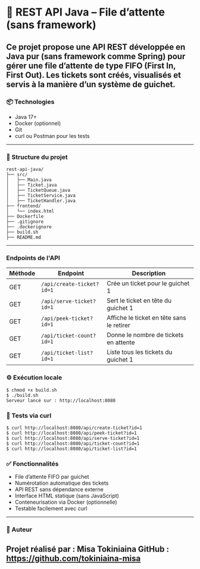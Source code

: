 🚀 REST API Java – File d’attente (sans framework)
=======
Ce projet propose une API REST développée en Java pur (sans framework comme Spring)
pour gérer une file d’attente de type FIFO (First In, First Out).
Les tickets sont créés, visualisés et servis à la manière d’un système de guichet.
---
### 📦 Technologies
- Java 17+
- Docker (optionnel)
- Git
- curl ou Postman pour les tests
---
### 📁 Structure du projet
```
rest-api-java/
├── src/
│   ├── Main.java
│   ├── Ticket.java
│   ├── TicketQueue.java
│   ├── TicketService.java
│   ├── TicketHandler.java
├── frontend/
│   └── index.html
├── Dockerfile
├── .gitignore
├── .dockerignore
├── build.sh
├── README.md
```
---
### Endpoints de l'API

| Méthode | Endpoint                          | Description                                |
|---------|-----------------------------------|--------------------------------------------|
| GET     | `/api/create-ticket?id=1`         | Crée un ticket pour le guichet 1           |
| GET     | `/api/serve-ticket?id=1`          | Sert le ticket en tête du guichet 1        |
| GET     | `/api/peek-ticket?id=1`           | Affiche le ticket en tête sans le retirer  |
| GET     | `/api/ticket-count?id=1`          | Donne le nombre de tickets en attente      |
| GET     | `/api/ticket-list?id=1`           | Liste tous les tickets du guichet 1        |


### ⚙️ Exécution locale
```
$ chmod +x build.sh
$ ./build.sh
Serveur lancé sur : http://localhost:8080
```
### 🧪 Tests via curl
```
$ curl http://localhost:8080/api/create-ticket?id=1
$ curl http://localhost:8080/api/peek-ticket?id=1
$ curl http://localhost:8080/api/serve-ticket?id=1
$ curl http://localhost:8080/api/ticket-count?id=1
$ curl http://localhost:8080/api/ticket-list?id=1
```
### ✅ Fonctionnalités
- File d’attente FIFO par guichet
- Numérotation automatique des tickets
- API REST sans dépendance externe
- Interface HTML statique (sans JavaScript)
- Conteneurisation via Docker (optionnelle)
- Testable facilement avec curl
---
### 👤 Auteur
Projet réalisé par : Misa Tokiniaina
GitHub : https://github.com/tokiniaina-misa
---